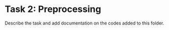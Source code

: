 # Task 2: Preprocessing

Describe the task and add documentation on the codes added to this folder.


